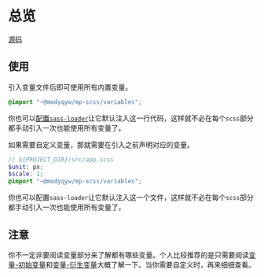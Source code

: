 # 总览

[源码](https://github.com/MillCloud/mp-scss/blob/main/variables)

## 使用

引入变量文件后即可使用所有内置变量。

```scss
@import "~@modyqyw/mp-scss/variables";
```

你也可以[配置`sass-loader`](https://github.com/webpack-contrib/sass-loader#additionaldata)让它默认注入这一行代码，这样就不必在每个`scss`部分都手动引入一次也能使用所有变量了。

如果需要自定义变量，那就需要在引入之前声明对应的变量。

```scss
// ${PROJECT_DIR}/src/app.scss
$unit: px;
$scale: 1;
@import "~@modyqyw/mp-scss/variables";
```

你也可以配置`sass-loader`让它默认注入这一个文件，这样就不必在每个`scss`部分都手动引入一次也能使用所有变量了。

## 注意

你不一定非要阅读变量部分来了解都有哪些变量。个人比较推荐的是只需要阅读[变量-初始变量](./initial.md)和[变量-衍生变量](./derived.md)大概了解一下。当你需要自定义时，再来细细查看。
